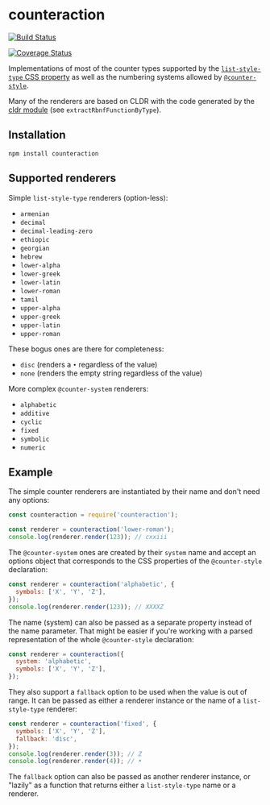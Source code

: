 # counteraction

[![Build Status](https://travis-ci.org/papandreou/counteraction.svg?branch=master)](https://travis-ci.org/papandreou/counteraction)

[![Coverage Status](https://coveralls.io/repos/github/papandreou/counteraction/badge.svg?branch=master)](https://coveralls.io/github/papandreou/counteraction?branch=master)

Implementations of most of the counter types supported by the [`list-style-type`
CSS property](https://developer.mozilla.org/en-US/docs/Web/CSS/list-style-type)
as well as the numbering systems allowed by
[`@counter-style`](https://developer.mozilla.org/en-US/docs/Web/CSS/@counter-style).

Many of the renderers are based on CLDR with the code generated by the [cldr module](https://github.com/papandreou/node-cldr) (see `extractRbnfFunctionByType`).

## Installation

```
npm install counteraction
```

## Supported renderers

Simple `list-style-type` renderers (option-less):

- `armenian`
- `decimal`
- `decimal-leading-zero`
- `ethiopic`
- `georgian`
- `hebrew`
- `lower-alpha`
- `lower-greek`
- `lower-latin`
- `lower-roman`
- `tamil`
- `upper-alpha`
- `upper-greek`
- `upper-latin`
- `upper-roman`

These bogus ones are there for completeness:

- `disc` (renders a `•` regardless of the value)
- `none` (renders the empty string regardless of the value)

More complex `@counter-system` renderers:

- `alphabetic`
- `additive`
- `cyclic`
- `fixed`
- `symbolic`
- `numeric`

## Example

The simple counter renderers are instantiated by their name and don't need any options:

```js
const counteraction = require('counteraction');

const renderer = counteraction('lower-roman');
console.log(renderer.render(123)); // cxxiii
```

The `@counter-system` ones are created by their `system` name and accept an
options object that corresponds to the CSS properties of the `@counter-style`
declaration:

```js
const renderer = counteraction('alphabetic', {
  symbols: ['X', 'Y', 'Z'],
});
console.log(renderer.render(123)); // XXXXZ
```

The name (system) can also be passed as a separate property instead of the name
parameter. That might be easier if you're working with a parsed representation
of the whole `@counter-style` declaration:

```js
const renderer = counteraction({
  system: 'alphabetic',
  symbols: ['X', 'Y', 'Z'],
});
```

They also support a `fallback` option to be used when the value is out of range.
It can be passed as either a renderer instance or the name of a
`list-style-type` renderer:

```js
const renderer = counteraction('fixed', {
  symbols: ['X', 'Y', 'Z'],
  fallback: 'disc',
});
console.log(renderer.render(3)); // Z
console.log(renderer.render(4)); // •
```

The `fallback` option can also be passed as another renderer instance, or "lazily" as a function that returns either a `list-style-type` name or a renderer.

